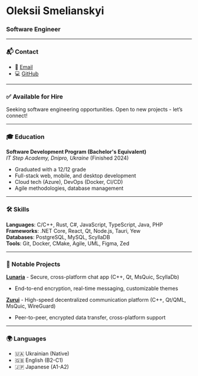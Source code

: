 # Oleksii Smelianskyi
### Software Engineer

---

### 📬 Contact
- 📧 [Email](mailto:akzestia@gmail.com)
- 💻 [GitHub](https://github.com/Akzestia)

---

### ✅ Available for Hire
Seeking software engineering opportunities. Open to new projects - let’s connect!

---

### 🎓 Education
**Software Development Program (Bachelor's Equivalent)**  
*IT Step Academy, Dnipro, Ukraine* (Finished 2024)  
- Graduated with a 12/12 grade  
- Full-stack web, mobile, and desktop development
- Cloud tech (Azure), DevOps (Docker, CI/CD)
- Agile methodologies, database management

---

### 🛠️ Skills
**Languages**: C/C++, Rust, C#, JavaScript, TypeScript, Java, PHP  
**Frameworks**: .NET Core, React, Qt, Node.js, Tauri, Yew  
**Databases**: PostgreSQL, MySQL, ScyllaDB  
**Tools**: Git, Docker, CMake, Agile, UML, Figma, Zed

---

### 🚀 Notable Projects

**[Lunaria](https://github.com/Akzestia/Lunaria.git)** - Secure, cross-platform chat app (C++, Qt, MsQuic, ScyllaDb)  
- End-to-end encryption, real-time messaging, customizable themes

**[Zurui](https://github.com/Akzestia/Zurui.git)** - High-speed decentralized communication platform (C++, Qt/QML, MsQuic, WireGuard)  
- Peer-to-peer, encrypted data transfer, cross-platform support

---

### 🌍 Languages
- 🇺🇦 Ukrainian (Native)
- 🇬🇧 English (B2-C1)
- 🇯🇵 Japanese (A1-A2)
